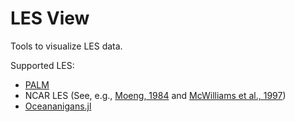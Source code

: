 # LES View

Tools to visualize LES data.

Supported LES:

- [PALM](https://palm.muk.uni-hannover.de/trac)
- NCAR LES (See, e.g., [Moeng, 1984](https://journals.ametsoc.org/doi/abs/10.1175/1520-0469%281984%29041%3C2052%3AALESMF%3E2.0.CO%3B2) and [McWilliams et al., 1997](https://www.cambridge.org/core/journals/journal-of-fluid-mechanics/article/langmuir-turbulence-in-the-ocean/638FD0E368140E5972144348DB930A38))
- [Oceananigans.jl](https://clima.github.io/OceananigansDocumentation/stable/)
